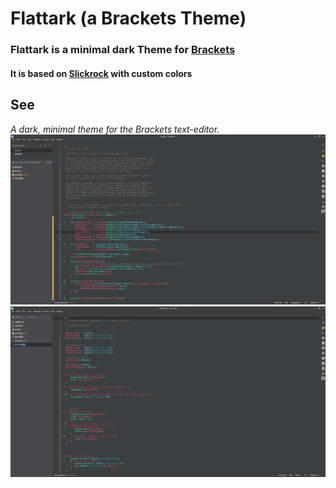 # Flattark (a Brackets Theme)

### Flattark is a minimal dark Theme for [Brackets](http://brackets.io/)
#### It is based on [Slickrock](https://github.com/NicoM1/Slickrock) with custom colors
## See
*A dark, minimal theme for the Brackets text-editor.*
![JS](./screen-js.png)
![LESS](./screen-less.png)
